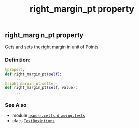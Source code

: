 ﻿---
title: right_margin_pt property
second_title: Aspose.Cells for Python via .NET API References
description: 
type: docs
weight: 70
url: /aspose.cells.drawing.texts/textboxoptions/right_margin_pt/
is_root: false
---

## right_margin_pt property


Gets and sets the right margin in unit of Points.
### Definition:
```python
@property
def right_margin_pt(self):
    ...
@right_margin_pt.setter
def right_margin_pt(self, value):
    ...
```

### See Also
* module [`aspose.cells.drawing.texts`](../../)
* class [`TextBoxOptions`](/cells/python-net/aspose.cells.drawing.texts/textboxoptions)
